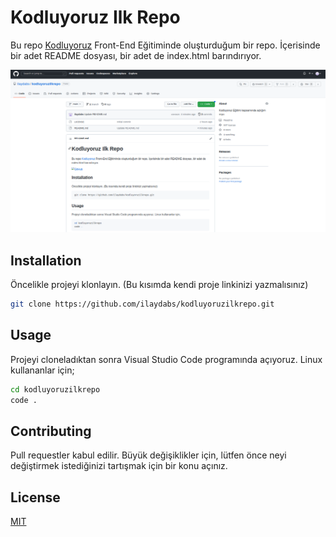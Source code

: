 # Kodluyoruz Ilk Repo

Bu repo [Kodluyoruz](http://www.kodluyoruz.org) Front-End Eğitiminde oluşturduğum bir repo. İçerisinde bir adet README dosyası, bir adet de index.html barındırıyor.

![GitHub](https://github.com/ilaydabs/kodluyoruzilkrepo/blob/main/Screenshot%20from%202023-01-19%2014-26-25.png)

## Installation

Öncelikle projeyi klonlayın. (Bu kısımda kendi proje linkinizi yazmalısınız)

```bash
git clone https://github.com/ilaydabs/kodluyoruzilkrepo.git
```

## Usage

Projeyi cloneladıktan sonra Visual Studio Code programında açıyoruz.
Linux kullananlar için;

```bash
cd kodluyoruzilkrepo
code .
```

## Contributing

Pull requestler kabul edilir. Büyük değişiklikler için, lütfen önce neyi değiştirmek istediğinizi tartışmak için bir konu açınız.

## License
[MIT](https://choosealicense.com/licenses/mit/)
